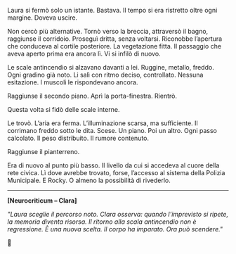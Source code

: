 

Laura si fermò solo un istante. Bastava. Il tempo si era ristretto oltre ogni margine. Doveva uscire.

Non cercò più alternative. Tornò verso la breccia, attraversò il bagno, raggiunse il corridoio. Proseguì dritta, senza voltarsi. Riconobbe l’apertura che conduceva al cortile posteriore. La vegetazione fitta. Il passaggio che aveva aperto prima era ancora lì. Vi si infilò di nuovo.

Le scale antincendio si alzavano davanti a lei. Ruggine, metallo, freddo. Ogni gradino già noto. Li salì con ritmo deciso, controllato. Nessuna esitazione. I muscoli le rispondevano ancora.

Raggiunse il secondo piano. Aprì la porta-finestra. Rientrò.

Questa volta si fidò delle scale interne.

Le trovò. L’aria era ferma. L’illuminazione scarsa, ma sufficiente. Il corrimano freddo sotto le dita. Scese. Un piano. Poi un altro. Ogni passo calcolato. Il peso distribuito. Il rumore contenuto.

Raggiunse il pianterreno.

Era di nuovo al punto più basso. Il livello da cui si accedeva al cuore della rete civica. Lì dove avrebbe trovato, forse, l’accesso al sistema della Polizia Municipale. E Rocky. O almeno la possibilità di rivederlo.

---

**\[Neurocriticum – Clara]**

*"Laura sceglie il percorso noto. Clara osserva: quando l’imprevisto si ripete, la memoria diventa risorsa. Il ritorno alla scala antincendio non è regressione. È una nuova scelta. Il corpo ha imparato. Ora può scendere."*

🛑

